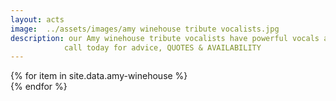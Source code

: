 ```yaml
---
layout: acts
image:  ../assets/images/amy winehouse tribute vocalists.jpg
description: our Amy winehouse tribute vocalists have powerful vocals and stunning costumes ensuring these acts are a big  hit wherever they perform. Amy winehouse had one of the most distinctive voices and style in the music industry. her sound is brought to life by the fabulous tributes artists here at scotbase.we take pride in being able to offer these as acts as completely professional shows including fully programmed lighting, professional backdrops,  and state of the art equipment, making these the perfect amy winehouse Tribute Acts to book for your venue. <hr>
            call today for advice, QUOTES & AVAILABILITY
---
```


<div class="row mt-4 mb-4">
  {% for item in site.data.amy-winehouse %}
    <div class="col-md-4 mb-5 mt-5">
      <div class="card border-0 shadow h-100">
        <a href="/acts/{{ item.title | slugify }}">
          <img class="card-img-top" src="{{ item.image_src }}" alt="" />
        </a>
         <!-- <div class="card-body">
          <p class="card-text">{{ item.description }}</p>
        </div> -->
      </div>
    </div>
  {% endfor %}
</div>
